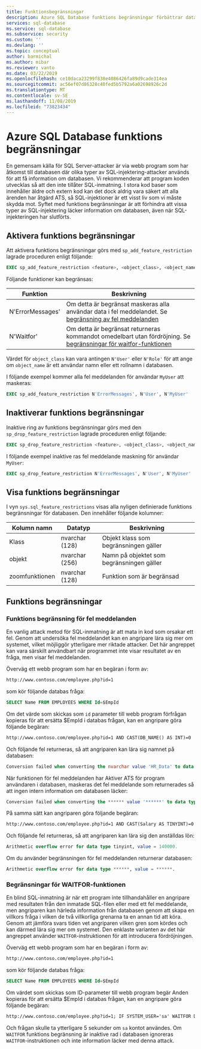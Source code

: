```yaml
---
title: Funktionsbegränsningar
description: Azure SQL Database funktions begränsningar förbättrar databas säkerheten genom att begränsa funktionerna i databasen som kan vara av angripare för att få till gång till information i dem.
services: sql-database
ms.service: sql-database
ms.subservice: security
ms.custom: ''
ms.devlang: ''
ms.topic: conceptual
author: barmichal
ms.author: mibar
ms.reviewer: vanto
ms.date: 03/22/2019
ms.openlocfilehash: ce10daca23299f838e4086426fa89d9cade314ea
ms.sourcegitcommit: ac56ef07d86328c40fed5b5792a6a02698926c2d
ms.translationtype: MT
ms.contentlocale: sv-SE
ms.lasthandoff: 11/08/2019
ms.locfileid: "73823434"
---
```

# <a name="azure-sql-database-feature-restrictions"></a>Azure SQL Database funktions begränsningar

En gemensam källa för SQL Server-attacker är via webb program som har åtkomst till databasen där olika typer av SQL-injektering-attacker används för att få information om databasen.  Vi rekommenderar att program koden utvecklas så att den inte tillåter SQL-inmatning.  I stora kod baser som innehåller äldre och extern kod kan det dock aldrig vara säkert att alla ärenden har åtgärd ATS, så SQL-injektioner är ett visst liv som vi måste skydda mot.  Syftet med funktions begränsningar är att förhindra att vissa typer av SQL-injektering läcker information om databasen, även när SQL-injekteringen har slutförts.

## <a name="enabling-feature-restrictions"></a>Aktivera funktions begränsningar

Att aktivera funktions begränsningar görs med `sp_add_feature_restriction` lagrade proceduren enligt följande:

```sql
EXEC sp_add_feature_restriction <feature>, <object_class>, <object_name>
```

Följande funktioner kan begränsas:

| Funktion          | Beskrivning |
|------------------|-------------|
| N'ErrorMessages' | Om detta är begränsat maskeras alla användar data i fel meddelandet. Se [begränsning av fel meddelanden](#error-messages-feature-restriction) |
| N'Waitfor'       | Om detta är begränsat returneras kommandot omedelbart utan fördröjning. Se [begränsningar för waitfor-funktionen](#waitfor-feature-restriction) |

Värdet för `object_class` kan vara antingen `N'User'` eller `N'Role'` för att ange om `object_name` är ett användar namn eller ett rollnamn i databasen.

I följande exempel kommer alla fel meddelanden för användar `MyUser` att maskeras:

```sql
EXEC sp_add_feature_restriction N'ErrorMessages', N'User', N'MyUser'
```

## <a name="disabling-feature-restrictions"></a>Inaktiverar funktions begränsningar

Inaktive ring av funktions begränsningar görs med den `sp_drop_feature_restriction` lagrade proceduren enligt följande:

```sql
EXEC sp_drop_feature_restriction <feature>, <object_class>, <object_name>
```

I följande exempel inaktive ras fel meddelande maskning för användar `MyUser`:

```sql
EXEC sp_drop_feature_restriction N'ErrorMessages', N'User', N'MyUser'
```

## <a name="viewing-feature-restrictions"></a>Visa funktions begränsningar

I vyn `sys.sql_feature_restrictions` visas alla nyligen definierade funktions begränsningar för databasen. Den innehåller följande kolumner:

| Kolumn namn | Datatyp | Beskrivning |
|-------------|-----------|-------------|
| Klass       | nvarchar (128) | Objekt klass som begränsningen gäller |
| objekt      | nvarchar (256) | Namn på objektet som begränsningen gäller |
| zoomfunktionen     | nvarchar (128) | Funktion som är begränsad |

## <a name="feature-restrictions"></a>Funktions begränsningar

### <a name="error-messages-feature-restriction"></a>Funktions begränsning för fel meddelanden

En vanlig attack metod för SQL-inmatning är att mata in kod som orsakar ett fel.  Genom att undersöka fel meddelandet kan en angripare lära sig mer om systemet, vilket möjliggör ytterligare mer riktade attacker.  Det här angreppet kan vara särskilt användbart när programmet inte visar resultatet av en fråga, men visar fel meddelanden.

Överväg ett webb program som har en begäran i form av:

```html
http://www.contoso.com/employee.php?id=1
```

som kör följande databas fråga:

```sql
SELECT Name FROM EMPLOYEES WHERE Id=$EmpId
```

Om det värde som skickas som `id` parameter till webb program förfrågan kopieras för att ersätta $EmpId i databas frågan, kan en angripare göra följande begäran:

```html
http://www.contoso.com/employee.php?id=1 AND CAST(DB_NAME() AS INT)=0
```

Och följande fel returneras, så att angriparen kan lära sig namnet på databasen:

```sql
Conversion failed when converting the nvarchar value 'HR_Data' to data type int.
```

När funktionen för fel meddelanden har Aktiver ATS för program användaren i databasen, maskeras det fel meddelande som returnerades så att ingen intern information om databasen läcker:

```sql
Conversion failed when converting the ****** value '******' to data type ******.
```

På samma sätt kan angriparen göra följande begäran:

```html
http://www.contoso.com/employee.php?id=1 AND CAST(Salary AS TINYINT)=0
```

Och följande fel returneras, så att angriparen kan lära sig den anställdas lön:

```sql
Arithmetic overflow error for data type tinyint, value = 140000.
```

Om du använder begränsningen för fel meddelanden returnerar databasen:

```sql
Arithmetic overflow error for data type ******, value = ******.
```

### <a name="waitfor-feature-restriction"></a>Begränsningar för WAITFOR-funktionen

En blind SQL-inmatning är när ett program inte tillhandahåller en angripare med resultaten från den inmatade SQL-filen eller med ett fel meddelande, men angriparen kan härleda information från databasen genom att skapa en villkors fråga i vilken de två villkorliga grenarna ta en annan tid att köra. Genom att jämföra svars tiden vet angriparen vilken gren som kördes och kan därmed lära sig mer om systemet. Den enklaste varianten av det här angreppet använder `WAITFOR`-instruktionen för att introducera fördröjningen.

Överväg ett webb program som har en begäran i form av:

```html
http://www.contoso.com/employee.php?id=1
```

som kör följande databas fråga:

```sql
SELECT Name FROM EMPLOYEES WHERE Id=$EmpId
```

Om värdet som skickas som ID-parameter till webb program begär Anden kopieras för att ersätta $EmpId i databas frågan, kan en angripare göra följande begäran:

```html
http://www.contoso.com/employee.php?id=1; IF SYSTEM_USER='sa' WAITFOR DELAY '00:00:05'
```

Och frågan skulle ta ytterligare 5 sekunder om `sa` kontot användes. Om `WAITFOR` funktions begränsning är inaktive rad i databasen ignoreras `WAITFOR`-instruktionen och inte information läcker med denna attack.